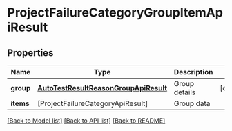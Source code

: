 # ProjectFailureCategoryGroupItemApiResult

## Properties
Name | Type | Description | Notes
------------ | ------------- | ------------- | -------------
**group** | [**AutoTestResultReasonGroupApiResult**](AutoTestResultReasonGroupApiResult.md) | Group details | [optional] 
**items** | [ProjectFailureCategoryApiResult] | Group data | 

[[Back to Model list]](../README.md#documentation-for-models) [[Back to API list]](../README.md#documentation-for-api-endpoints) [[Back to README]](../README.md)


